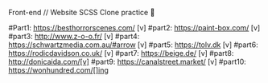 Front-end // Website SCSS Clone practice 🤪

#Part1: https://besthorrorscenes.com/ [v]
#part2: https://paint-box.com/ [v]
#part3: http://www.z-o-o.fr/ [v]
#part4: https://schwartzmedia.com.au/#arrow [v]
#part5: https://tolv.dk [v]
#part6: https://rodicdavidson.co.uk/ [v]
#part7: https://beige.de/ [v]
#part8: http://donicaida.com/[v]
#part9: https://canalstreet.market/ [v]
#part10: https://wonhundred.com/[]ing
